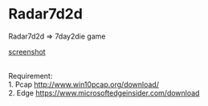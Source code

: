 # Radar7d2d
Radar7d2d => 7day2die game

<a href="https://drive.google.com/file/d/1ETpKTB6t5I0wcfHDm7t2v_CdF3EYOqAQ/view" target="_blank">screenshot</a>

<br />Requirement:
	<br />1. Pcap http://www.win10pcap.org/download/
	<br />2. Edge https://www.microsoftedgeinsider.com/download
